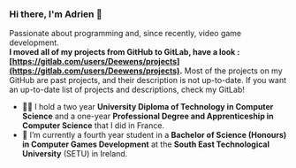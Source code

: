 ### Hi there, I'm Adrien 👋

Passionate about programming and, since recently, video game development.  
**I moved all of my projects from GitHub to GitLab, have a look : [https://gitlab.com/users/Deewens/projects](https://gitlab.com/users/Deewens/projects).** Most of the projects on my GitHub are past projects, and their description is not up-to-date. If you want an up-to-date list of projects and descriptions, check my GitLab!

- 👨‍🎓 I hold a two year **University Diploma of Technology in Computer Science** and a one-year **Professional Degree and Apprenticeship in Computer Science** that I did in France.
- 🌱 I’m currently a fourth year student in a **Bachelor of Science (Honours) in Computer Games Development** at the **South East Technological University** (SETU) in Ireland.
